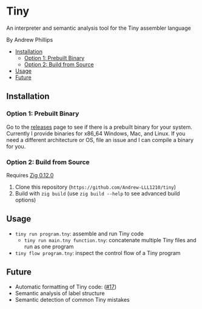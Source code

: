 # Tiny

An interpreter and semantic analysis tool for the Tiny assembler language

By Andrew Phillips

- [Installation](#installation)
  - [Option 1: Prebuilt Binary](#option-1-prebuilt-binary)
  - [Option 2: Build from Source](#option-2-build-from-source)
- [Usage](#usage)
- [Future](#future)


## Installation

### Option 1: Prebuilt Binary

Go to the [releases](https://github.com/Andrew-LLL1210/tiny/releases) page
to see if there is a prebuilt binary for your system. Currently I provide
binaries for x86_64 Windows, Mac, and Linux. If you need a different
architecture or OS, file an issue and I can compile a binary for you.

### Option 2: Build from Source

Requires [Zig 0.12.0](https://github.com/ziglang/zig)

1. Clone this repository (`https://github.com/Andrew-LLL1210/tiny`)
2. Build with `zig build`
   (use `zig build --help` to see advanced build options)

## Usage

- `tiny run program.tny`: assemble and run Tiny code
  - `tiny run main.tny function.tny`: concatenate multiple Tiny files and run as one program
- `tiny flow program.tny`: inspect the control flow of a Tiny program

## Future

- Automatic formatting of Tiny code: ([#17](https://github.com/Andrew-LLL1210/tiny/issues/17))
- Semantic analysis of label structure
- Semantic detection of common Tiny mistakes
